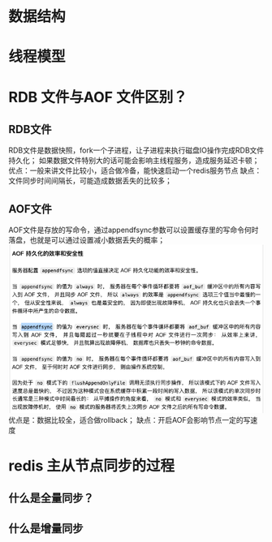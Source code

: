
# 数据结构
# 线程模型

# RDB 文件与AOF 文件区别？
## RDB文件
RDB文件是数据快照，fork一个子进程，让子进程来执行磁盘IO操作完成RDB文件持久化；
如果数据文件特别大的话可能会影响主线程服务，造成服务延迟卡顿；
优点：一般来讲文件比较小，适合做冷备，能快速启动一个redis服务节点
缺点：文件同步时间间隔长，可能造成数据丢失的比较多；
## AOF文件
AOF文件是存放的写命令，通过appendfsync参数可以设置缓存里的写命令何时落盘，也就是可以通过设置减小数据丢失的概率；
![img.png](img.png)
优点是：数据比较全，适合做rollback；
缺点：开启AOF会影响节点一定的写速度

# redis 主从节点同步的过程
## 什么是全量同步？
## 什么是增量同步

